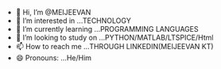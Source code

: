 - 👋 Hi, I’m @MEIJEEVAN
- 👀 I’m interested in ...TECHNOLOGY
- 🌱 I’m currently learning ...PROGRAMMING LANGUAGES
- 💞️ I’m looking to study on ...PYTHON/MATLAB/LTSPICE/Html
- 📫 How to reach me ...THROUGH LINKEDIN(MEIJEEVAN KT)
- 😄 Pronouns: ...He/Him
  

<!---
MEIJEEVAN/MEIJEEVAN is a ✨ special ✨ repository because its `README.md` (this file) appears on your GitHub profile.
You can click the Preview link to take a look at your changes.
--->